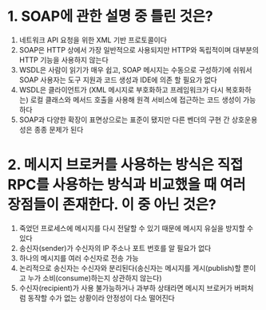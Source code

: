 # 1. SOAP에 관한 설명 중 틀린 것은?
1. 네트워크 API 요청을 위한 XML 기반 프로토콜이다
2. SOAP은 HTTP 상에서 가장 일반적으로 사용되지만 HTTP와 독립적이며 대부분의 HTTP 기능을 사용하지 않는다
3. WSDL은 사람이 읽기가 매우 쉽고, SOAP 메시지는 수동으로 구성하기에 쉬워서 SOAP 사용자는 도구 지원과 코드 생성과 IDE에 의존 할 필요가 없다
4. WSDL은 클라이언트가 (XML 메시지로 부호화하고 프레임워크가 다시 복호화하는) 로컬 클래스와 메서드 호출을 사용해 원격 서비스에 접근하는 코드 생성이 가능하다
5. SOAP과 다양한 확장이 표면상으로는 표준이 됐지만 다른 벤더의 구현 간 상호운용성은 종종 문제가 된다

# 2. 메시지 브로커를 사용하는 방식은 직접 RPC를 사용하는 방식과 비교했을 때 여러 장점들이 존재한다. 이 중 아닌 것은?
1. 죽었던 프로세스에 메시지를 다시 전달할 수 있기 때문에 메시지 유실을 방지할 수 있다
2. 송신자(sender)가 수신자의 IP 주소나 포트 번호를 알 필요가 없다
3. 하나의 메시지를 여러 수신자로 전송 가능
4. 논리적으로 송신자는 수신자와 분리된다(송신자는 메시지를 게시(publish)할 뿐이고 누가 소비(consume)하는지 상관하지 않는다)
5. 수신자(recipient)가 사용 불가능하거나 과부하 상태라면 메시지 브로커가 버퍼처럼 동작할 수가 없는 상황이라 안정성이 다소 떨어진다
